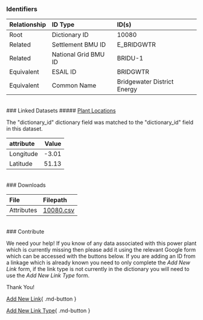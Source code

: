 ### Identifiers

| Relationship   | ID Type              | ID(s)                       |
|:---------------|:---------------------|:----------------------------|
| Root           | Dictionary ID        | 10080                       |
| Related        | Settlement BMU ID    | E_BRIDGWTR                  |
| Related        | National Grid BMU ID | BRIDU-1                     |
| Equivalent     | ESAIL ID             | BRIDGWTR                    |
| Equivalent     | Common Name          | Bridgewater District Energy |

<br>
### Linked Datasets
##### <a href="https://osuked.github.io/Power-Station-Dictionary/datasets/plant-locations">Plant Locations</a>



The "dictionary_id" dictionary field was matched to the "dictionary_id" field in this dataset.

| attribute   |   Value |
|:------------|--------:|
| Longitude   |   -3.01 |
| Latitude    |   51.13 |


<br>
### Downloads


| File       | Filepath                                                                              |
|:-----------|:--------------------------------------------------------------------------------------|
| Attributes | [10080.csv](https://osuked.github.io/Power-Station-Dictionary/object_attrs/10080.csv) |


<br>
### Contribute

We need your help! If you know of any data associated with this power plant which is currently missing then please add it using the relevant Google form which can be accessed with the buttons below.  If you are adding an ID from a linkage which is already known you need to only complete the *Add New Link* form, if the link type is not currently in the dictionary you will need to use the *Add New Link Type* form.

Thank You!

[Add New Link](https://docs.google.com/forms/d/e/1FAIpQLSc5jRsQ7NgiLLXbwo9PUdwTQyuqbRwThltG56-o6NVSe7E_nw/viewform?usp=pp_url&entry.251912331=10080){ .md-button }

[Add New Link Type](https://docs.google.com/forms/d/e/1FAIpQLSdQfLmfOR0Vw4Z7gDQAIhBbqIifd1RuSFPKmDQpROhOqjo7ew/viewform?usp=pp_url&entry.2141539628=10080){ .md-button }